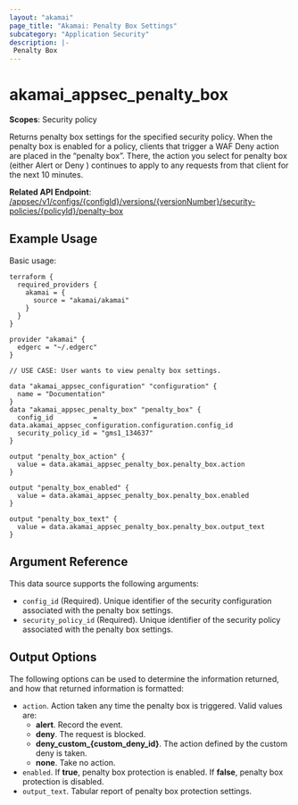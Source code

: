 ```yaml
---
layout: "akamai"
page_title: "Akamai: Penalty Box Settings"
subcategory: "Application Security"
description: |-
 Penalty Box
---
```



# akamai_appsec_penalty_box

**Scopes**: Security policy

Returns penalty box settings for the specified security policy. 
When the penalty box is enabled for a policy, clients that trigger a WAF Deny action are placed in the “penalty box”.
There, the action you select for penalty box (either Alert or Deny ) continues to apply to any requests from that client for the next 10 minutes.

**Related API Endpoint**: [/appsec/v1/configs/{configId}/versions/{versionNumber}/security-policies/{policyId}/penalty-box](https://techdocs.akamai.com/application-security/reference/get-policy-penalty-box)

## Example Usage

Basic usage:

```
terraform {
  required_providers {
    akamai = {
      source = "akamai/akamai"
    }
  }
}

provider "akamai" {
  edgerc = "~/.edgerc"
}

// USE CASE: User wants to view penalty box settings.

data "akamai_appsec_configuration" "configuration" {
  name = "Documentation"
}
data "akamai_appsec_penalty_box" "penalty_box" {
  config_id          = data.akamai_appsec_configuration.configuration.config_id
  security_policy_id = "gms1_134637"
}

output "penalty_box_action" {
  value = data.akamai_appsec_penalty_box.penalty_box.action
}

output "penalty_box_enabled" {
  value = data.akamai_appsec_penalty_box.penalty_box.enabled
}

output "penalty_box_text" {
  value = data.akamai_appsec_penalty_box.penalty_box.output_text
}
```

## Argument Reference

This data source supports the following arguments:

- `config_id` (Required). Unique identifier of the security configuration associated with the penalty box settings.
- `security_policy_id` (Required). Unique identifier of the security policy associated with the penalty box settings.

## Output Options

The following options can be used to determine the information returned, and how that returned information is formatted:

- `action`. Action taken any time the penalty box is triggered. Valid values are:
  - **alert**. Record the event.
  - **deny**. The request is blocked.
  - **deny_custom_{custom_deny_id}**. The action defined by the custom deny is taken.
  - **none**. Take no action.
- `enabled`. If **true**, penalty box protection is enabled. If **false**, penalty box protection is disabled.
- `output_text`. Tabular report of penalty box protection settings.
